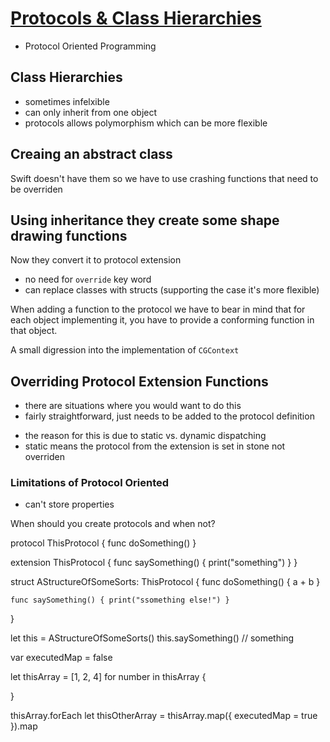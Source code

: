 # [Protocols & Class Hierarchies](https://talk.objc.io/episodes/S01E29-protocols-class-hierarchies)
- Protocol Oriented Programming
## Class Hierarchies
- sometimes infelxible
- can only inherit from one object
- protocols allows polymorphism which can be more flexible

## Creaing an abstract class
Swift doesn't have them so we have to use crashing functions that need to be overriden

## Using inheritance they create some shape drawing functions
Now they convert it to protocol extension
- no need for `override` key word
- can replace classes with structs (supporting the case it's more flexible)

When adding a function to the protocol we have to bear in mind that for each object implementing it, you have to provide a conforming function in that object.

A small digression into the implementation of `CGContext`
## Overriding Protocol Extension Functions
- there are situations where you would want to do this
- fairly straightforward, just needs to be added to the protocol definition
* the reason for this is due to static vs. dynamic dispatching
* static means the protocol from the extension is set in stone not overriden

### Limitations of Protocol Oriented
- can't store properties

When should you create protocols and when not?

protocol ThisProtocol {
    func doSomething()
    <!-- func saySomething() -->
}

extension ThisProtocol {
    func saySomething() { print("something") }
}

struct AStructureOfSomeSorts: ThisProtocol {
    func doSomething() { a + b }

    func saySomething() { print("ssomething else!") } 
}

let this = AStructureOfSomeSorts()
this.saySomething() // something

var executedMap = false

let thisArray = [1, 2, 4]
for number in thisArray {

}

thisArray.forEach
let thisOtherArray = thisArray.map({ executedMap = true }).map
